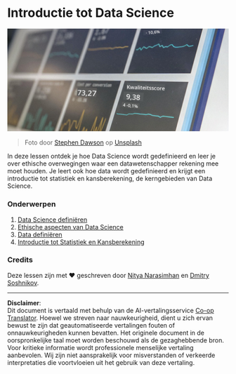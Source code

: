 <!--
CO_OP_TRANSLATOR_METADATA:
{
  "original_hash": "696a8474a01054281704cbfb09148949",
  "translation_date": "2025-08-28T15:45:21+00:00",
  "source_file": "1-Introduction/README.md",
  "language_code": "nl"
}
-->
# Introductie tot Data Science

![data in actie](../../../translated_images/data.48e22bb7617d8d92188afbc4c48effb920ba79f5cebdc0652cd9f34bbbd90c18.nl.jpg)
> Foto door <a href="https://unsplash.com/@dawson2406?utm_source=unsplash&utm_medium=referral&utm_content=creditCopyText">Stephen Dawson</a> op <a href="https://unsplash.com/s/photos/data?utm_source=unsplash&utm_medium=referral&utm_content=creditCopyText">Unsplash</a>
  
In deze lessen ontdek je hoe Data Science wordt gedefinieerd en leer je over ethische overwegingen waar een datawetenschapper rekening mee moet houden. Je leert ook hoe data wordt gedefinieerd en krijgt een introductie tot statistiek en kansberekening, de kerngebieden van Data Science.

### Onderwerpen

1. [Data Science definiëren](01-defining-data-science/README.md)
2. [Ethische aspecten van Data Science](02-ethics/README.md)
3. [Data definiëren](03-defining-data/README.md)
4. [Introductie tot Statistiek en Kansberekening](04-stats-and-probability/README.md)

### Credits

Deze lessen zijn met ❤️ geschreven door [Nitya Narasimhan](https://twitter.com/nitya) en [Dmitry Soshnikov](https://twitter.com/shwars).

---

**Disclaimer**:  
Dit document is vertaald met behulp van de AI-vertalingsservice [Co-op Translator](https://github.com/Azure/co-op-translator). Hoewel we streven naar nauwkeurigheid, dient u zich ervan bewust te zijn dat geautomatiseerde vertalingen fouten of onnauwkeurigheden kunnen bevatten. Het originele document in de oorspronkelijke taal moet worden beschouwd als de gezaghebbende bron. Voor kritieke informatie wordt professionele menselijke vertaling aanbevolen. Wij zijn niet aansprakelijk voor misverstanden of verkeerde interpretaties die voortvloeien uit het gebruik van deze vertaling.